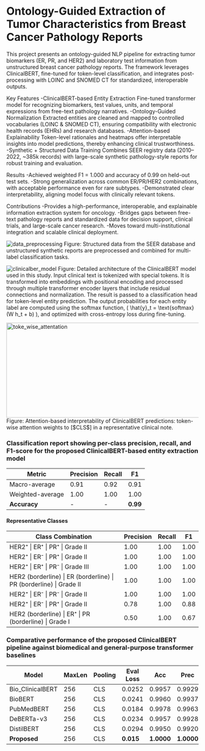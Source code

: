 # Ontology-Guided Extraction of Tumor Characteristics from Breast Cancer Pathology Reports



This project presents an ontology-guided NLP pipeline for extracting tumor biomarkers (ER, PR, and HER2) and laboratory test information from unstructured breast cancer pathology reports. The framework leverages ClinicalBERT, fine-tuned for token-level classification, and integrates post-processing with LOINC and SNOMED CT for standardized, interoperable outputs.

Key Features
-ClinicalBERT-based Entity Extraction
 Fine-tuned transformer model for recognizing biomarkers, test values, units, and temporal expressions from free-text pathology narratives.
-Ontology-Guided Normalization
 Extracted entities are cleaned and mapped to controlled vocabularies (LOINC & SNOMED CT), ensuring compatibility with electronic health records (EHRs) and research databases.
-Attention-based Explainability
 Token-level rationales and heatmaps offer interpretable insights into model predictions, thereby enhancing clinical trustworthiness.
-Synthetic + Structured Data Training
 Combines SEER registry data (2010–2022, ~385k records) with large-scale synthetic pathology-style reports for robust training and evaluation.

Results
-Achieved weighted F1 = 1.000 and accuracy of 0.99 on held-out test sets.
-Strong generalization across common ER/PR/HER2 combinations, with acceptable performance even for rare subtypes.
-Demonstrated clear interpretability, aligning model focus with clinically relevant tokens.

Contributions
-Provides a high-performance, interoperable, and explainable information extraction system for oncology.
-Bridges gaps between free-text pathology reports and standardized data for decision support, clinical trials, and large-scale cancer research.
-Moves toward multi-institutional integration and scalable clinical deployment.

![data_preprocessing](https://github.com/user-attachments/assets/b0ea7f13-80ec-455f-bee5-77df9f96e5ce)
Figure: Structured data from the SEER database and unstructured synthetic reports are preprocessed and combined for multi-label classification tasks.

![clinicalber_model](https://github.com/user-attachments/assets/7181cb1b-b8d0-4d48-9970-ab167fe8344c)
Figure: Detailed architecture of the ClinicalBERT model used in this study. Input clinical text is tokenized with special tokens. It is transformed into embeddings with positional encoding and processed through multiple transformer encoder layers that include residual connections and normalization. The result is passed to a classification head for token-level entity prediction. The output probabilities for each entity label are computed using the softmax function, \( \hat{y}_t = \text{softmax}(W h_t + b) \), and optimized with cross-entropy loss during fine-tuning.

<img width="975" height="249" alt="toke_wise_attentation" src="https://github.com/user-attachments/assets/37cf352b-b997-4ad1-8967-626ae1224181" />
Figure: Attention-based interpretability of ClinicalBERT predictions: token-wise attention weights to [$CLS$] in a representative clinical note.


### Classification report showing per-class precision, recall, and F1-score for the proposed ClinicalBERT-based entity extraction model

| Metric            | Precision | Recall | F1   |
|-------------------|-----------|--------|------|
| Macro-average     | 0.91      | 0.92   | 0.91 |
| Weighted-average  | 1.00      | 1.00   | 1.00 |
| **Accuracy**      | \-        | \-     | **0.99** |

#### Representative Classes

| Class Combination                                              | Precision | Recall | F1   |
|----------------------------------------------------------------|-----------|--------|------|
| HER2⁺ \| ER⁺ \| PR⁺ \| Grade II                                | 1.00      | 1.00   | 1.00 |
| HER2⁺ \| ER⁻ \| PR⁺ \| Grade II                                | 1.00      | 1.00   | 1.00 |
| HER2⁺ \| ER⁺ \| PR⁻ \| Grade III                               | 1.00      | 1.00   | 1.00 |
| HER2 (borderline) \| ER (borderline) \| PR (borderline) \| Grade II | 1.00      | 1.00   | 1.00 |
| HER2⁺ \| ER⁻ \| PR⁻ \| Grade II                                | 1.00      | 1.00   | 1.00 |
| HER2⁺ \| ER⁻ \| PR⁺ \| Grade II                                | 0.78      | 1.00   | 0.88 |
| HER2 (borderline) \| ER⁺ \| PR (borderline) \| Grade I         | 0.50      | 1.00   | 0.67 |



### Comparative performance of the proposed ClinicalBERT pipeline against biomedical and general-purpose transformer baselines

| Model            | MaxLen | Pooling | Eval Loss | Acc    | Prec   | Rec    | F1     | Runtime (s) | Samples/s | ΔF1 (pp) |
|------------------|--------|---------|-----------|--------|--------|--------|--------|-------------|-----------|----------|
| Bio_ClinicalBERT | 256    | CLS     | 0.0252    | 0.9957 | 0.9929 | 0.9957 | 0.9941 | 39548.31    | 0.152     | -0.59    |
| BioBERT          | 256    | CLS     | 0.0241    | 0.9960 | 0.9937 | 0.9960 | 0.9946 | 40423.02    | 0.149     | -0.54    |
| PubMedBERT       | 256    | CLS     | 0.0184    | 0.9978 | 0.9963 | 0.9978 | 0.9970 | 39120.06    | 0.154     | -0.30    |
| DeBERTa-v3       | 256    | CLS     | 0.0234    | 0.9957 | 0.9928 | 0.9957 | 0.9940 | 19669.08    | 0.305     | -0.60    |
| DistilBERT       | 256    | CLS     | 0.0294    | 0.9950 | 0.9920 | 0.9950 | 0.9940 | 20000       | 0.300     | -0.60    |
| **Proposed**     | 256    | CLS     | **0.015** | **1.0000** | **1.0000** | **1.0000** | **1.0000** | 39000       | 0.153     | **0.00** |


